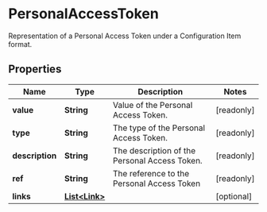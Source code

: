 

# PersonalAccessToken

Representation of a Personal Access Token under a Configuration Item format.

## Properties

| Name | Type | Description | Notes |
|------------ | ------------- | ------------- | -------------|
|**value** | **String** | Value of the Personal Access Token. |  [readonly] |
|**type** | **String** | The type of the Personal Access Token. |  [readonly] |
|**description** | **String** | The description of the Personal Access Token. |  [readonly] |
|**ref** | **String** | The reference to the Personal Access Token |  [readonly] |
|**links** | [**List&lt;Link&gt;**](Link.md) |  |  [optional] |



